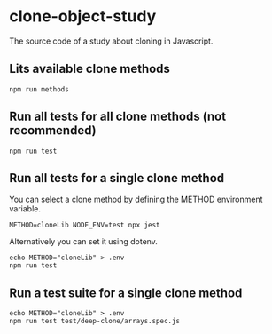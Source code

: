 # clone-object-study

The source code of a study about cloning in Javascript.

## Lits available clone methods

```
npm run methods
```

## Run all tests for all clone methods (not recommended)

```
npm run test
```

## Run all tests for a single clone method

You can select a clone method by defining the METHOD environment variable.

```
METHOD=cloneLib NODE_ENV=test npx jest
```

Alternatively you can set it using dotenv.

```
echo METHOD="cloneLib" > .env
npm run test
```

## Run a test suite for a single clone method

```
echo METHOD="cloneLib" > .env
npm run test test/deep-clone/arrays.spec.js
```
